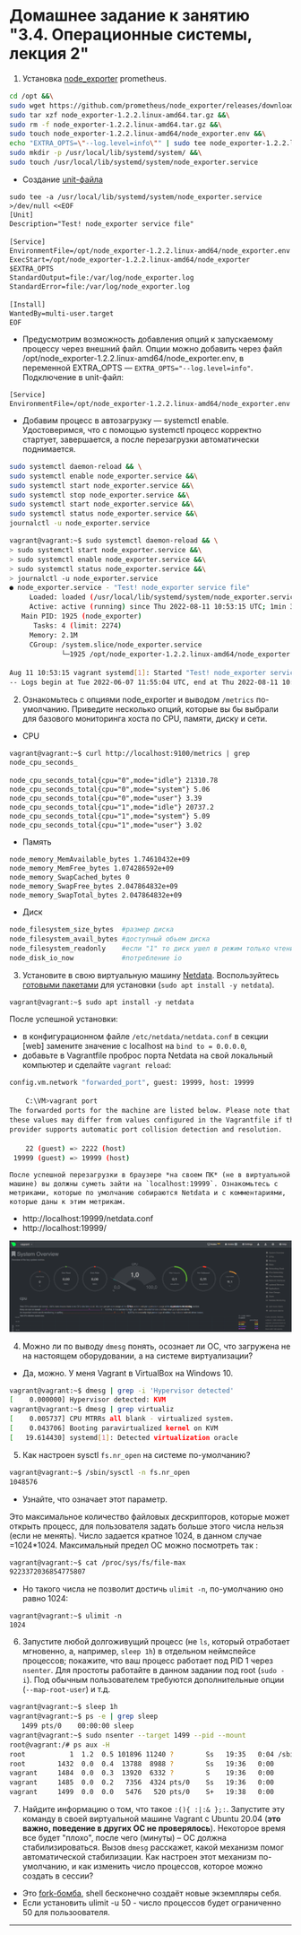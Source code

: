 # Домашнее задание к занятию "3.4. Операционные системы, лекция 2"

1. Установка [node_exporter](https://github.com/prometheus/node_exporter/releases) prometheus.
```bash
cd /opt &&\
sudo wget https://github.com/prometheus/node_exporter/releases/download/v1.2.2/node_exporter-1.2.2.linux-amd64.tar.gz &&\
sudo tar xzf node_exporter-1.2.2.linux-amd64.tar.gz &&\
sudo rm -f node_exporter-1.2.2.linux-amd64.tar.gz &&\
sudo touch node_exporter-1.2.2.linux-amd64/node_exporter.env &&\
echo "EXTRA_OPTS=\"--log.level=info\"" | sudo tee node_exporter-1.2.2.linux-amd64/node_exporter.env &&\
sudo mkdir -p /usr/local/lib/systemd/system/ &&\
sudo touch /usr/local/lib/systemd/system/node_exporter.service
```

- Создание [unit-файла](https://www.freedesktop.org/software/systemd/man/systemd.service.html)
```
sudo tee -a /usr/local/lib/systemd/system/node_exporter.service >/dev/null <<EOF
[Unit]
Description="Test! node_exporter service file"

[Service]
EnvironmentFile=/opt/node_exporter-1.2.2.linux-amd64/node_exporter.env
ExecStart=/opt/node_exporter-1.2.2.linux-amd64/node_exporter $EXTRA_OPTS
StandardOutput=file:/var/log/node_exporter.log
StandardError=file:/var/log/node_exporter.log

[Install]
WantedBy=multi-user.target
EOF 
```
- Предусмотрим возможность добавления опций к запускаемому процессу через внешний файл.
Опции можно добавить через файл /opt/node_exporter-1.2.2.linux-amd64/node_exporter.env, в переменной EXTRA_OPTS — `EXTRA_OPTS="--log.level=info"`. Подключение в unit-файл: 
```
[Service]
EnvironmentFile=/opt/node_exporter-1.2.2.linux-amd64/node_exporter.env
```

- Добавим процесс в автозагрузку — systemctl enable. Удостоверимся, что с помощью systemctl процесс корректно стартует, завершается, а после перезагрузки автоматически поднимается.
```bash
sudo systemctl daemon-reload && \
sudo systemctl enable node_exporter.service &&\
sudo systemctl start node_exporter.service &&\
sudo systemctl stop node_exporter.service &&\
sudo systemctl start node_exporter.service &&\
sudo systemctl status node_exporter.service &&\
journalctl -u node_exporter.service
```

```bash
vagrant@vagrant:~$ sudo systemctl daemon-reload && \
> sudo systemctl start node_exporter.service &&\
> sudo systemctl enable node_exporter.service &&\
> sudo systemctl status node_exporter.service &&\
> journalctl -u node_exporter.service
● node_exporter.service - "Test! node_exporter service file"
     Loaded: loaded (/usr/local/lib/systemd/system/node_exporter.service; enabled; vendor preset: enabled)
     Active: active (running) since Thu 2022-08-11 10:53:15 UTC; 1min 3s ago
   Main PID: 1925 (node_exporter)
      Tasks: 4 (limit: 2274)
     Memory: 2.1M
     CGroup: /system.slice/node_exporter.service
             └─1925 /opt/node_exporter-1.2.2.linux-amd64/node_exporter --log.level=info

Aug 11 10:53:15 vagrant systemd[1]: Started "Test! node_exporter service file".
-- Logs begin at Tue 2022-06-07 11:55:04 UTC, end at Thu 2022-08-11 10:54:19 UTC. --
```
2. Ознакомьтесь с опциями node_exporter и выводом `/metrics` по-умолчанию. Приведите несколько опций, которые вы бы выбрали для базового мониторинга хоста по CPU, памяти, диску и сети.

- CPU
```
vagrant@vagrant:~$ curl http://localhost:9100/metrics | grep node_cpu_seconds_

node_cpu_seconds_total{cpu="0",mode="idle"} 21310.78
node_cpu_seconds_total{cpu="0",mode="system"} 5.06
node_cpu_seconds_total{cpu="0",mode="user"} 3.39
node_cpu_seconds_total{cpu="1",mode="idle"} 20737.2
node_cpu_seconds_total{cpu="1",mode="system"} 5.09
node_cpu_seconds_total{cpu="1",mode="user"} 3.02
```
- Память
```
node_memory_MemAvailable_bytes 1.74610432e+09
node_memory_MemFree_bytes 1.074286592e+09
node_memory_SwapCached_bytes 0
node_memory_SwapFree_bytes 2.047864832e+09
node_memory_SwapTotal_bytes 2.047864832e+09
```
- Диск
```bash
node_filesystem_size_bytes	#размер диска
node_filesystem_avail_bytes	#доступный обьем диска
node_filesystem_readonly	#если "1" то диск ушел в режим только чтение
node_disk_io_now			#потребление io
```

3. Установите в свою виртуальную машину [Netdata](https://github.com/netdata/netdata). Воспользуйтесь [готовыми пакетами](https://packagecloud.io/netdata/netdata/install) для установки (`sudo apt install -y netdata`).
```
vagrant@vagrant:~$ sudo apt install -y netdata
```
После успешной установки: 
- в конфигурационном файле `/etc/netdata/netdata.conf` в секции [web] замените значение с localhost на `bind to = 0.0.0.0`,
- добавьте в Vagrantfile проброс порта Netdata на свой локальный компьютер и сделайте `vagrant reload`:

```bash
config.vm.network "forwarded_port", guest: 19999, host: 19999

	C:\VM>vagrant port
The forwarded ports for the machine are listed below. Please note that
these values may differ from values configured in the Vagrantfile if the
provider supports automatic port collision detection and resolution.

    22 (guest) => 2222 (host)
 19999 (guest) => 19999 (host)
```
    После успешной перезагрузки в браузере *на своем ПК* (не в виртуальной машине) вы должны суметь зайти на `localhost:19999`. Ознакомьтесь с метриками, которые по умолчанию собираются Netdata и с комментариями, которые даны к этим метрикам.
- http://localhost:19999/netdata.conf
- http://localhost:19999/

![image](https://github.com/dlomov/sysadm-homeworks/blob/master/03-sysadmin-04-os/netdata.PNG)

4. Можно ли по выводу `dmesg` понять, осознает ли ОС, что загружена не на настоящем оборудовании, а на системе виртуализации?
- Да, можно. У меня Vagrant в VirtualBox на Windows 10.
```bash
vagrant@vagrant:~$ dmesg | grep -i 'Hypervisor detected'
[    0.000000] Hypervisor detected: KVM
vagrant@vagrant:~$ dmesg | grep virtualiz
[    0.005737] CPU MTRRs all blank - virtualized system.
[    0.043706] Booting paravirtualized kernel on KVM
[   19.614430] systemd[1]: Detected virtualization oracle
```
5. Как настроен sysctl `fs.nr_open` на системе по-умолчанию?
```bash
vagrant@vagrant:~$ /sbin/sysctl -n fs.nr_open
1048576
```
 - Узнайте, что означает этот параметр. 

Это максимальное количество файловых дескрипторов, которые может открыть процесс, для пользователя задать больше этого числа нельзя (если не менять). Число задается кратное 1024, в данном случае =1024*1024.
Максимальный предел ОС можно посмотреть так :
```bash
vagrant@vagrant:~$ cat /proc/sys/fs/file-max
9223372036854775807
```
- Но такого числа не позволит достичь `ulimit -n`, по-умолчанию оно равно 1024:
```
vagrant@vagrant:~$ ulimit -n
1024
```
6. Запустите любой долгоживущий процесс (не `ls`, который отработает мгновенно, а, например, `sleep 1h`) в отдельном неймспейсе процессов; покажите, что ваш процесс работает под PID 1 через `nsenter`. Для простоты работайте в данном задании под root (`sudo -i`). Под обычным пользователем требуются дополнительные опции (`--map-root-user`) и т.д.

```bash
vagrant@vagrant:~$ sleep 1h
vagrant@vagrant:~$ ps -e | grep sleep
   1499 pts/0    00:00:00 sleep
vagrant@vagrant:~$ sudo nsenter --target 1499 --pid --mount
root@vagrant:/# ps aux -H
root           1  1.2  0.5 101896 11240 ?        Ss   19:35   0:04 /sbin/init
root        1432  0.0  0.4  13788  8988 ?        Ss   19:36   0:00     sshd: vagrant [priv]
vagrant     1484  0.0  0.3  13920  6332 ?        S    19:36   0:00       sshd: vagrant@pts/0
vagrant     1485  0.0  0.2   7356  4324 pts/0    Ss   19:36   0:00         -bash
vagrant     1499  0.0  0.0   5476   520 pts/0    S+   19:38   0:00           sleep 1h
```
7. Найдите информацию о том, что такое `:(){ :|:& };:`. Запустите эту команду в своей виртуальной машине Vagrant с Ubuntu 20.04 (**это важно, поведение в других ОС не проверялось**). Некоторое время все будет "плохо", после чего (минуты) – ОС должна стабилизироваться. Вызов `dmesg` расскажет, какой механизм помог автоматической стабилизации. Как настроен этот механизм по-умолчанию, и как изменить число процессов, которое можно создать в сессии?

- Это [fork-бомба](https://en.wikipedia.org/wiki/Fork_bomb), shell бесконечно создаёт новые экземпляры себя.
- Если установить ulimit -u 50 - число процессов будет ограниченно 50 для пользоователя.

---
